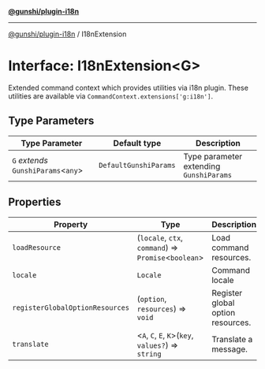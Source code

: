 [**@gunshi/plugin-i18n**](../index.md)

***

[@gunshi/plugin-i18n](../index.md) / I18nExtension

# Interface: I18nExtension\<G\>

Extended command context which provides utilities via i18n plugin.
These utilities are available via `CommandContext.extensions['g:i18n']`.

## Type Parameters

| Type Parameter | Default type | Description |
| ------ | ------ | ------ |
| `G` *extends* `GunshiParams`\<`any`\> | `DefaultGunshiParams` | Type parameter extending `GunshiParams` |

## Properties

| Property | Type | Description |
| ------ | ------ | ------ |
| <a id="loadresource"></a> `loadResource` | (`locale`, `ctx`, `command`) => `Promise`\<`boolean`\> | Load command resources. |
| <a id="locale"></a> `locale` | `Locale` | Command locale |
| <a id="registerglobaloptionresources"></a> `registerGlobalOptionResources` | (`option`, `resources`) => `void` | Register global option resources. |
| <a id="translate"></a> `translate` | \<`A`, `C`, `E`, `K`\>(`key`, `values?`) => `string` | Translate a message. |
